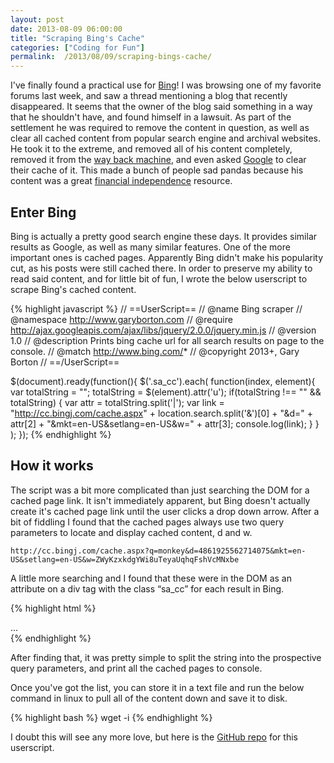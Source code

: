 ```yaml
---
layout: post
date: 2013-08-09 06:00:00
title: "Scraping Bing's Cache"
categories: ["Coding for Fun"]
permalink:  /2013/08/09/scraping-bings-cache/
---
```


I've finally found a practical use for [Bing](https://www.bing.com/)!  I was browsing one of my favorite forums last week, and saw a thread mentioning a blog that recently disappeared.  It seems that the owner of the blog said something in a way that he shouldn't have, and found himself in a lawsuit.  As part of the settlement he was required to remove the content in question, as well as clear all cached content from popular search engine and archival websites.  He took it to the extreme, and removed all of his content completely, removed it from the [way back machine](http://archive.org/web/web.php), and even asked [Google](https://www.google.com/) to clear their cache of it.  This made a bunch of people sad pandas because his content was a great [financial independence]({{site.url}}/2013/08/07/im-going-to-retire-early/) resource.

## Enter Bing

Bing is actually a pretty good search engine these days.  It provides similar results as Google, as well as many similar
features.  One of the more important ones is cached pages.  Apparently Bing didn't make his popularity cut, as his posts
were still cached there.  In order to preserve my ability to read said content, and for little bit of fun, I wrote the
below userscript to scrape Bing's cached content.

{% highlight javascript %}
// ==UserScript==
// @name       Bing scraper
// @namespace  http://www.garyborton.com
// @require http://ajax.googleapis.com/ajax/libs/jquery/2.0.0/jquery.min.js
// @version    1.0
// @description  Prints bing cache url for all search results on page to the console.
// @match      http://www.bing.com/*
// @copyright  2013+, Gary Borton
// ==/UserScript==

$(document).ready(function(){
    $('.sa_cc').each(
        function(index, element){
            var totalString = "";
            totalString = $(element).attr('u');
            if(totalString !== "" && totalString) {
                var attr = totalString.split('|');
                var link = "http://cc.bingj.com/cache.aspx" + location.search.split('&')[0] + "&d=" + attr[2] + "&mkt=en-US&setlang=en-US&w=" + attr[3];
                console.log(link);
            }
        }
    );
});
{% endhighlight %}


## How it works

The script was a bit more complicated than just searching the DOM for a cached page link.  It isn't immediately apparent, but Bing doesn't actually create it's cached page link until the user clicks a drop down arrow.  After a bit of fiddling I found that the cached pages always use two query parameters to locate and display cached content, d and w.

    http://cc.bingj.com/cache.aspx?q=monkey&d=4861925562714075&mkt=en-US&setlang=en-US&w=ZWyKzxkdgYWi8uTeyaUqhqFshVcMNxbe

A little more searching and I found that these were in the DOM as an attribute on a div tag with the class “sa_cc” for each result in Bing.

{% highlight html %}
<div class="sa_cc" u="0|5032|4861925562714075|ZWyKzxkdgYWi8uTeyaUqhqFshVcMNxbe">...</div>
{% endhighlight %}


After finding that, it was pretty simple to split the string into the prospective query parameters, and print all the cached pages to console.

Once you've got the list, you can store it in a text file and run the below command in linux to pull all of the content down and save it to disk.

{% highlight bash %}
wget -i <file>
{% endhighlight %}


I doubt this will see any more love, but here is the [GitHub repo](https://github.com/gdborton/bing-cached-url-scraper) for this userscript.